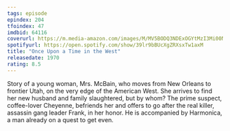 ```yaml
---
tags: episode
epindex: 204
tfoindex: 47
imdbid: 64116
coverurl: https://m.media-amazon.com/images/M/MV5BODQ3NDExOGYtMzI3Mi00NWRlLTkwNjAtNjc4MDgzZGJiZTA1XkEyXkFqcGdeQXVyMjUzOTY1NTc@._V1_SX202_CR0,0,202,300_.jpg
spotifyurl: https://open.spotify.com/show/39lr9bBUcXgZRXsxTw1axM
title: "Once Upon a Time in the West"
releasedate: 1970
rating: 8.5
---
```


Story of a young woman, Mrs. McBain, who moves from New Orleans to frontier Utah, on the very edge of the American West. She arrives to find her new husband and family slaughtered, but by whom? The prime suspect, coffee-lover Cheyenne, befriends her and offers to go after the real killer, assassin gang leader Frank, in her honor. He is accompanied by Harmonica, a man already on a quest to get even.